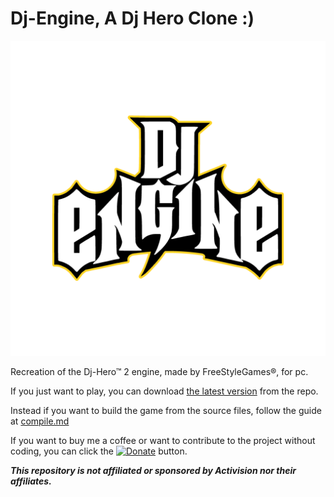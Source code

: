 <!--
SPDX-FileCopyrightText: 2021 MatteoGodzilla

SPDX-License-Identifier: GPL-3.0-or-later
-->

# Dj-Engine, A Dj Hero Clone :)

![Dj-Engine logo](res/splashArt.png)

Recreation of the Dj-Hero™ 2 engine, made by FreeStyleGames®, for pc.

If you just want to play, you can download [the latest version](https://github.com/MatteoGodzilla/Dj-Engine/releases/latest) from the repo.

Instead if you want to build the game from the source files, follow the guide at [compile.md](./Compile.md)

If you want to buy me a coffee or want to contribute to the project without coding, you can click the [![Donate](https://www.paypalobjects.com/en_US/i/btn/btn_donate_LG.gif)](https://paypal.me/MatteoGodzilla) button.

***This repository is not affiliated or sponsored by Activision nor their affiliates.***
